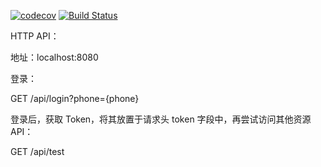 [![codecov](https://codecov.io/gh/Lonor/JWT-practice/branch/master/graph/badge.svg?token=M57NG2928G)](https://codecov.io/gh/Lonor/JWT-practice)
[![Build Status](https://travis-ci.com/Lonor/JWT-practice.svg?token=9mEAEtSyyh5dpJEP16Bx&branch=master)](https://travis-ci.com/Lonor/JWT-practice)

HTTP API：

地址：localhost:8080

登录：

GET /api/login?phone={phone}

登录后，获取 Token，将其放置于请求头 token 字段中，再尝试访问其他资源 API：

GET /api/test

